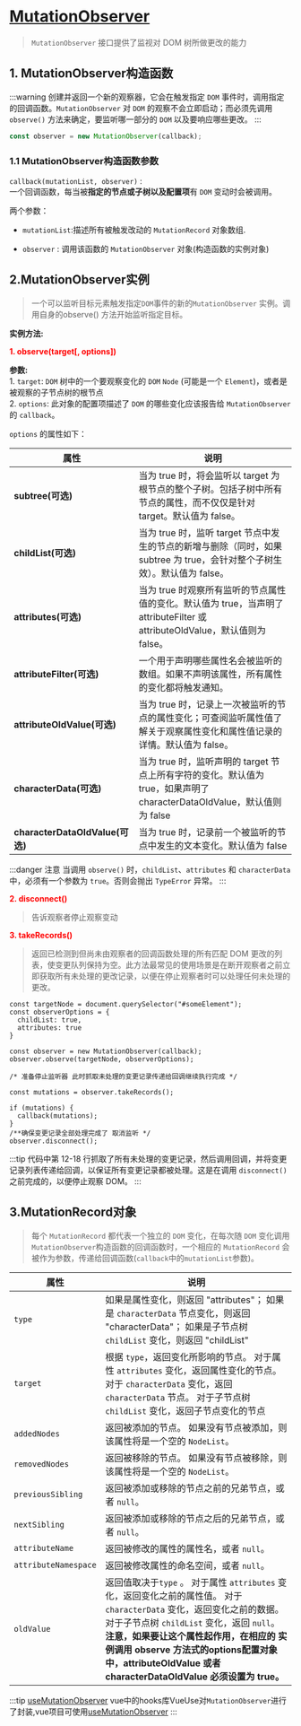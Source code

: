 # [MutationObserver](https://developer.mozilla.org/zh-CN/docs/Web/API/MutationObserver)
>`MutationObserver` 接口提供了监视对 DOM 树所做更改的能力

## 1. MutationObserver构造函数
:::warning
创建并返回一个新的观察器，它会在触发指定 `DOM` 事件时，调用指定的回调函数。`MutationObserver` 对 `DOM` 的观察不会立即启动；而必须先调用 `observe()` 方法来确定，要监听哪一部分的 `DOM` 以及要响应哪些更改。
:::
```ts
const observer = new MutationObserver(callback);
```
### 1.1 MutationObserver构造函数参数

`callback(mutationList, observer)` :<br />
一个回调函数，每当被**指定的节点或子树以及配置项**有 `DOM` 变动时会被调用。<br />

两个参数：<br />
   - `mutationList`:描述所有被触发改动的 `MutationRecord` 对象数组.<br />
  
   - `observer` : 调用该函数的 `MutationObserver` 对象(构造函数的实例对象)

## 2.MutationObserver实例
> 一个可以监听目标元素触发指定`DOM`事件的新的`MutationObserver` 实例。调用自身的observe() 方法开始监听指定目标。

**实例方法:**<br />   

<b style="color:red;">1. observe(target[, options])</b>

**参数:**<br />
    1. `target`: `DOM` 树中的一个要观察变化的 `DOM` `Node` (可能是一个 `Element`)，或者是被观察的子节点树的根节点   
    2. `options`:
此对象的配置项描述了 `DOM` 的哪些变化应该报告给 `MutationObserver` 的 `callback`。


   `options` 的属性如下：

| 属性                            | 说明                                                                                                                         |
| ------------------------------- | ---------------------------------------------------------------------------------------------------------------------------- |
| **subtree(可选)**               | 当为 true 时，将会监听以 target 为根节点的整个子树。包括子树中所有节点的属性，而不仅仅是针对 target。默认值为 false。        |
| **childList(可选)**             | 当为 true 时，监听 target 节点中发生的节点的新增与删除（同时，如果 subtree 为 true，会针对整个子树生效）。默认值为 false。   |
| **attributes(可选)**            | 当为 true 时观察所有监听的节点属性值的变化。默认值为 true，当声明了 attributeFilter 或 attributeOldValue，默认值则为 false。 |
| **attributeFilter(可选)**       | 一个用于声明哪些属性名会被监听的数组。如果不声明该属性，所有属性的变化都将触发通知。                                         |
| **attributeOldValue(可选)**     | 当为 true 时，记录上一次被监听的节点的属性变化；可查阅监听属性值了解关于观察属性变化和属性值记录的详情。默认值为 false。     |
| **characterData(可选)**         | 当为 true 时，监听声明的 target 节点上所有字符的变化。默认值为 true，如果声明了 characterDataOldValue，默认值则为 false      |
| **characterDataOldValue(可选)** | 当为 true 时，记录前一个被监听的节点中发生的文本变化。默认值为 false                                                         |

:::danger 注意
当调用 `observe()` 时，`childList`、`attributes` 和 `characterData` 中，必须有一个参数为 `true`。否则会抛出 `TypeError` 异常。
:::

<b style="color:red;">2. disconnect()</b>

>告诉观察者停止观察变动

<b style="color:red;">3. takeRecords()</b>

>返回已检测到但尚未由观察者的回调函数处理的所有匹配 DOM 更改的列表，使变更队列保持为空。此方法最常见的使用场景是在断开观察者之前立即获取所有未处理的更改记录，以便在停止观察者时可以处理任何未处理的更改。

```ts{12-18}
const targetNode = document.querySelector("#someElement");
const observerOptions = {
  childList: true,
  attributes: true
}

const observer = new MutationObserver(callback);
observer.observe(targetNode, observerOptions);

/* 准备停止监听器 此时抓取未处理的变更记录传递给回调继续执行完成 */

const mutations = observer.takeRecords();

if (mutations) {
  callback(mutations);
}
/**确保变更记录全部处理完成了 取消监听 */
observer.disconnect();

```
:::tip
代码中第 12-18 行抓取了所有未处理的变更记录，然后调用回调，并将变更记录列表传递给回调，以保证所有变更记录都被处理。这是在调用 `disconnect()` 之前完成的，以便停止观察 DOM。
:::

## 3.MutationRecord对象

>每个 `MutationRecord` 都代表一个独立的 `DOM` 变化，在每次随 `DOM` 变化调用 `MutationObserver`构造函数的回调函数时，一个相应的 `MutationRecord` 会被作为参数，传递给回调函数(`callback`中的`mutationList`参数)。

| 属性                 | 说明                                                                                                                                                                                                                                                                                                                       |
| -------------------- | -------------------------------------------------------------------------------------------------------------------------------------------------------------------------------------------------------------------------------------------------------------------------------------------------------------------------- |
| `type`               | 如果是属性变化，则返回 "attributes"； 如果是 `characterData` 节点变化，则返回 "characterData"； 如果是子节点树 `childList` 变化，则返回 "childList"                                                                                                                                                                        |
| `target`             | 根据 `type`，返回变化所影响的节点。 对于属性 `attributes` 变化，返回属性变化的节点。 对于 `characterData` 变化，返回 `characterData` 节点。 对于子节点树 `childList` 变化，返回子节点变化的节点                                                                                                                            |
| `addedNodes`         | 返回被添加的节点。 如果没有节点被添加，则该属性将是一个空的 `NodeList`。                                                                                                                                                                                                                                                   |
| `removedNodes`       | 返回被移除的节点。 如果没有节点被移除，则该属性将是一个空的 `NodeList`。                                                                                                                                                                                                                                                   |
| `previousSibling`    | 返回被添加或移除的节点之前的兄弟节点，或者 `null`。                                                                                                                                                                                                                                                                        |
| `nextSibling`        | 返回被添加或移除的节点之后的兄弟节点，或者 `null`。                                                                                                                                                                                                                                                                        |
| `attributeName`      | 返回被修改的属性的属性名，或者 `null`。                                                                                                                                                                                                                                                                                    |
| `attributeNamespace` | 返回被修改属性的命名空间，或者 `null`。                                                                                                                                                                                                                                                                                    |
| `oldValue`           | 返回值取决于`type` 。 对于属性 `attributes` 变化，返回变化之前的属性值。 对于 `characterData` 变化，返回变化之前的数据。 对于子节点树 `childList` 变化，返回 `null`。**注意，如果要让这个属性起作用，在相应的 实例调用 observe 方法式的options配置对象中，attributeOldValue 或者 characterDataOldValue 必须设置为 true。** |

:::tip [useMutationObserver](https://vueuse.org/core/useMutationObserver/#usemutationobserver)
vue中的hooks库VueUse对`MutationObserver`进行了封装,vue项目可使用[useMutationObserver](https://vueuse.org/core/useMutationObserver/#usemutationobserver)
:::